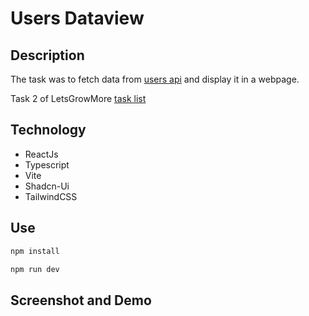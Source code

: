 # Users Dataview 

## Description
The task was to fetch data from [users api](https://reqres.in/api/users?page=1) and display it in a webpage.


Task 2 of LetsGrowMore [task list](https://www.canva.com/design/DAEhLWUJEDM/qVR2Ig97ZNDlBM7nYjfaBw/view?utm_content=DAEhLWUJEDM&utm_campaign=designshare&utm_medium=link&utm_source=viewer#14)


## Technology
- ReactJs
- Typescript
- Vite
- Shadcn-Ui
- TailwindCSS

## Use
```bash
npm install
```
```bash
npm run dev
```

## Screenshot and Demo